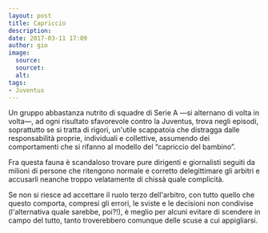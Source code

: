 ```yaml
---
layout: post
title: Capriccio
description:
date: 2017-03-11 17:09
author: gio
image:
  source:
  sourcet:
  alt:
tags:
- Juventus
---
```


Un gruppo abbastanza nutrito di squadre di Serie A —si alternano di volta in volta—, ad ogni risultato sfavorevole contro la Juventus, trova negli episodi, soprattutto se si tratta di rigori, un'utile scappatoia che distragga dalle responsabilità proprie, individuali e collettive, assumendo dei comportamenti che si rifanno al modello del “capriccio del bambino”.

Fra questa fauna è scandaloso trovare pure dirigenti e giornalisti seguiti da milioni di persone che ritengono normale e corretto delegittimare gli arbitri e accusarli neanche troppo velatamente di chissà quale complicità.

Se non si riesce ad accettare il ruolo terzo dell'arbitro, con tutto quello che questo comporta, compresi gli errori, le sviste e le decisioni non condivise (l'alternativa quale sarebbe, poi?!), è meglio per alcuni evitare di scendere in campo del tutto, tanto troverebbero comunque delle scuse a cui appigliarsi.

